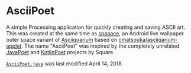 # AsciiPoet

A simple Processing application for quickly creating and saving ASCII art.
This was created at the same time as [spaaace](https://github.com/vinhowe/spaaace), an Android live wallpaper outer space variant of [Asciiquarium](https://robobunny.com/projects/asciiquarium/html/) based on [cmatsouka/asciiqarium-applet](https://github.com/cmatsuoka/asciiquarium-applet). The name "AsciiPoet" was inspired by the completely unrelated [JavaPoet](https://github.com/square/javapoet) and [KotlinPoet](https://github.com/square/kotlinpoet) projects by Square.

[`AsciiPoet.java`](src/AsciiPoet.java) was last modified April 14, 2018.
